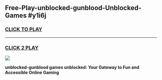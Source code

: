 
## Free-Play-unblocked-gunblood-Unblocked-Games #y1i6j
<h3>
<a href="https://news.freeplayer.one?title=unblocked-gunblood&ref=8M">CLICK TO PLAY</a></h3>
<hr>

<h3>
<a href="https://news.freeplayer.one?title=unblocked-gunblood&ref=8M">CLICK 2 PLAY</a>
  
</h3>

<a href="https://news.freeplayer.one?title=unblocked-gunblood&ref=8M"><img src="https://clearcache.store/games.png"></a>


**unblocked-gunblood games unblocked: Your Gateway to Fun and Accessible Online Gaming**
